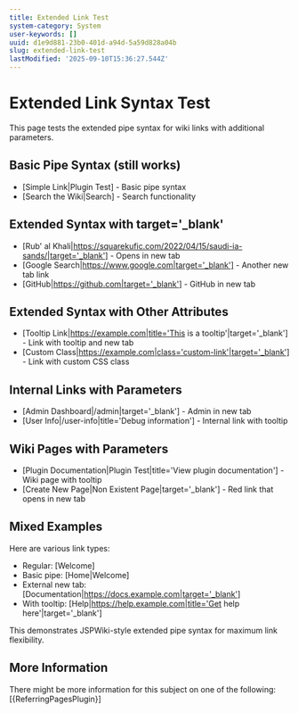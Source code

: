 ```yaml
---
title: Extended Link Test
system-category: System
user-keywords: []
uuid: d1e9d881-23b0-401d-a94d-5a59d828a04b
slug: extended-link-test
lastModified: '2025-09-10T15:36:27.544Z'
---
```

# Extended Link Syntax Test

This page tests the extended pipe syntax for wiki links with additional parameters.

## Basic Pipe Syntax (still works)
* [Simple Link|Plugin Test] - Basic pipe syntax
* [Search the Wiki|Search] - Search functionality

## Extended Syntax with target='_blank'
* [Rub' al Khali|https://squarekufic.com/2022/04/15/saudi-ia-sands/|target='_blank'] - Opens in new tab
* [Google Search|https://www.google.com|target='_blank'] - Another new tab link
* [GitHub|https://github.com|target='_blank'] - GitHub in new tab

## Extended Syntax with Other Attributes
* [Tooltip Link|https://example.com|title='This is a tooltip'|target='_blank'] - Link with tooltip and new tab
* [Custom Class|https://example.com|class='custom-link'|target='_blank'] - Link with custom CSS class

## Internal Links with Parameters
* [Admin Dashboard|/admin|target='_blank'] - Admin in new tab
* [User Info|/user-info|title='Debug information'] - Internal link with tooltip

## Wiki Pages with Parameters
* [Plugin Documentation|Plugin Test|title='View plugin documentation'] - Wiki page with tooltip
* [Create New Page|Non Existent Page|target='_blank'] - Red link that opens in new tab

## Mixed Examples
Here are various link types:
- Regular: [Welcome]
- Basic pipe: [Home|Welcome]  
- External new tab: [Documentation|https://docs.example.com|target='_blank']
- With tooltip: [Help|https://help.example.com|title='Get help here'|target='_blank']

This demonstrates JSPWiki-style extended pipe syntax for maximum link flexibility.


## More Information
There might be more information for this subject on one of the following:
[{ReferringPagesPlugin}]
